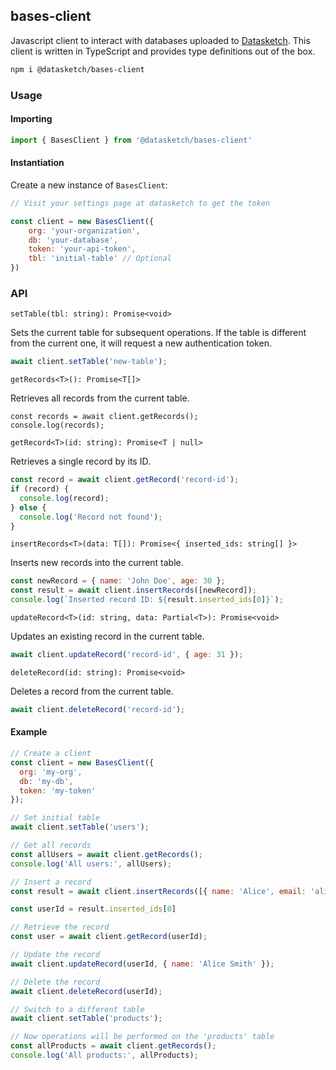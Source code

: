 ## bases-client

Javascript client to interact with databases uploaded to [Datasketch](https://datasketch.co). This client is written in TypeScript and provides type definitions out of the box.

```sh
npm i @datasketch/bases-client
```

### Usage

#### Importing

```js
import { BasesClient } from '@datasketch/bases-client'
```

#### Instantiation

Create a new instance of `BasesClient`:

```js
// Visit your settings page at datasketch to get the token

const client = new BasesClient({
    org: 'your-organization',
    db: 'your-database',
    token: 'your-api-token',
    tbl: 'initial-table' // Optional
})
```
### API

`setTable(tbl: string): Promise<void>`

Sets the current table for subsequent operations. If the table is different from the current one, it will request a new authentication token.

```js
await client.setTable('new-table');
```

`getRecords<T>(): Promise<T[]>`

Retrieves all records from the current table.

```
const records = await client.getRecords();
console.log(records);
```

`getRecord<T>(id: string): Promise<T | null>`

Retrieves a single record by its ID.

```js
const record = await client.getRecord('record-id');
if (record) {
  console.log(record);
} else {
  console.log('Record not found');
}
```

`insertRecords<T>(data: T[]): Promise<{ inserted_ids: string[] }>`

Inserts new records into the current table.

```js
const newRecord = { name: 'John Doe', age: 30 };
const result = await client.insertRecords([newRecord]);
console.log(`Inserted record ID: ${result.inserted_ids[0]}`);
```

`updateRecord<T>(id: string, data: Partial<T>): Promise<void>`

Updates an existing record in the current table.

```js
await client.updateRecord('record-id', { age: 31 });
```

`deleteRecord(id: string): Promise<void>`

Deletes a record from the current table.

```js
await client.deleteRecord('record-id');
```

#### Example

```js
// Create a client
const client = new BasesClient({
  org: 'my-org',
  db: 'my-db',
  token: 'my-token'
});

// Set initial table
await client.setTable('users');

// Get all records
const allUsers = await client.getRecords();
console.log('All users:', allUsers);

// Insert a record
const result = await client.insertRecords([{ name: 'Alice', email: 'alice@example.com' }]);

const userId = result.inserted_ids[0]

// Retrieve the record
const user = await client.getRecord(userId);

// Update the record
await client.updateRecord(userId, { name: 'Alice Smith' });

// Delete the record
await client.deleteRecord(userId);

// Switch to a different table
await client.setTable('products');

// Now operations will be performed on the 'products' table
const allProducts = await client.getRecords();
console.log('All products:', allProducts);
```